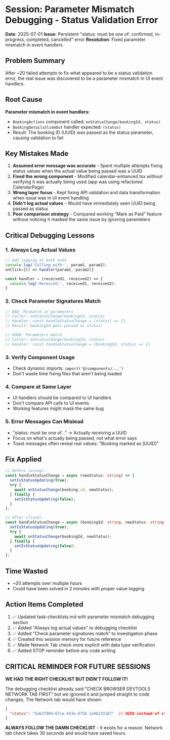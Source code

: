 # Session: Parameter Mismatch Debugging - Status Validation Error

**Date**: 2025-07-01
**Issue**: Persistent "status: must be one of: confirmed, in-progress, completed, cancelled" error
**Resolution**: Fixed parameter mismatch in event handlers

## Problem Summary

After ~20 failed attempts to fix what appeared to be a status validation error, the real issue was discovered to be a parameter mismatch in UI event handlers.

## Root Cause

**Parameter mismatch in event handlers:**
- `BookingActions` component called: `onStatusChange(bookingId, status)` 
- `BookingDetailsSlideOut` handler expected: `(status)`
- Result: The booking ID (UUID) was passed as the status parameter, causing validation to fail

## Key Mistakes Made

1. **Assumed error message was accurate** - Spent multiple attempts fixing status values when the actual value being passed was a UUID
2. **Fixed the wrong component** - Modified calendar-enhanced.tsx without verifying it was actually being used (app was using refactored CalendarPage)
3. **Wrong layer focus** - Kept fixing API validation and data transformation when issue was in UI event handling
4. **Didn't log actual values** - Would have immediately seen UUID being passed as status
5. **Poor comparison strategy** - Compared working "Mark as Paid" feature without noticing it masked the same issue by ignoring parameters

## Critical Debugging Lessons

### 1. Always Log Actual Values
```typescript
// Add logging at both ends
console.log('Calling with:', param1, param2);
onClick={() => handler(param1, param2)}

const handler = (received1, received2) => {
  console.log('Received:', received1, received2);
}
```

### 2. Check Parameter Signatures Match
```typescript
// BAD: Mismatch in parameters
// Caller: onStatusChange(bookingId, status)
// Handler: const handleStatusChange = (status) => {}
// Result: bookingId gets passed as status!

// GOOD: Parameters match
// Caller: onStatusChange(bookingId, status)  
// Handler: const handleStatusChange = (bookingId, status) => {}
```

### 3. Verify Component Usage
- Check dynamic imports: `import('@/components/...')`
- Don't waste time fixing files that aren't being loaded

### 4. Compare at Same Layer
- UI handlers should be compared to UI handlers
- Don't compare API calls to UI events
- Working features might mask the same bug

### 5. Error Messages Can Mislead
- "status: must be one of..." → Actually receiving a UUID
- Focus on what's actually being passed, not what error says
- Toast messages often reveal real values: "Booking marked as [UUID]"

## Fix Applied

```typescript
// Before (wrong):
const handleStatusChange = async (newStatus: string) => {
  setIsStatusUpdating(true);
  try {
    await onStatusChange(booking.id, newStatus);
  } finally {
    setIsStatusUpdating(false);
  }
};

// After (fixed):
const handleStatusChange = async (bookingId: string, newStatus: string) => {
  setIsStatusUpdating(true);
  try {
    await onStatusChange(bookingId, newStatus);
  } finally {
    setIsStatusUpdating(false);
  }
};
```

## Time Wasted

- ~20 attempts over multiple hours
- Could have been solved in 2 minutes with proper value logging

## Action Items Completed

1. ✅ Updated task-checklists.md with parameter mismatch debugging section
2. ✅ Added "Always log actual values" to debugging checklist
3. ✅ Added "Check parameter signatures match" to investigation phase
4. ✅ Created this session memory for future reference
5. ✅ Made Network Tab check more explicit with data type verification
6. ✅ Added STOP reminder before any code writing

## CRITICAL REMINDER FOR FUTURE SESSIONS

**WE HAD THE RIGHT CHECKLIST BUT DIDN'T FOLLOW IT!**

The debugging checklist already said "CHECK BROWSER DEVTOOLS NETWORK TAB FIRST" but we ignored it and jumped straight to code changes. The Network tab would have shown:
```json
{
  "status": "5ab3f904-67ce-443e-8758-1e06233187"  // UUID instead of status string!
}
```

**ALWAYS FOLLOW THE DAMN CHECKLIST** - It exists for a reason. Network tab check takes 30 seconds and would have saved hours.